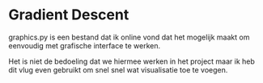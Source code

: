 Gradient Descent
================
graphics.py is een bestand dat ik online vond dat het mogelijk maakt om
eenvoudig met grafische interface te werken.  
  
Het is niet de bedoeling dat we hiermee werken in het project maar ik heb dit vlug
even gebruikt om snel snel wat visualisatie toe te voegen.
